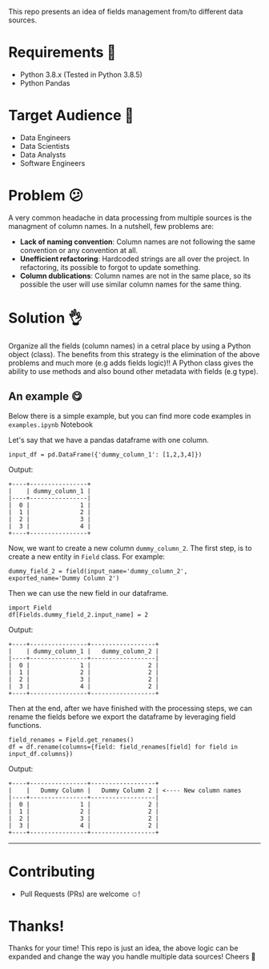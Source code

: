 This repo presents an idea of fields management from/to different data sources.

# Requirements :triangular_ruler:
* Python 3.8.x (Tested in Python 3.8.5)
* Python Pandas

# Target Audience :loudspeaker:
* Data Engineers
* Data Scientists
* Data Analysts
* Software Engineers

# Problem :confused:
A very common headache in data processing from multiple sources is the managment of column names.
In a nutshell, few problems are:

* **Lack of naming convention**: Column names are not following the same convention or any convention at all.
* **Unefficient refactoring**: Hardcoded strings are all over the project. In refactoring, its possible to forgot to update something.
* **Column dublications**: Column names are not in the same place, so its possible the user will use similar column names for the same thing.

# Solution :ok_hand:
Organize all the fields (column names) in a cetral place by using a Python object (class).
The benefits from this strategy is the elimination of the above problems and much more (e.g adds fields logic)!!
A Python class gives the ability to use methods and also bound other metadata with fields (e.g type).

## An example :yum:
Below there is a simple example, but you can find more code examples in `examples.ipynb` Notebook

Let's say that we have a pandas dataframe with one column.

```{python}
input_df = pd.DataFrame({'dummy_column_1': [1,2,3,4]})
```
Output:
```
+----+----------------+
|    | dummy_column_1 |
|----+----------------|
|  0 |              1 |
|  1 |              2 |
|  2 |              3 |
|  3 |              4 |
+----+----------------+
```

Now, we want to create a new column `dummy_column_2`. The first step, is to create a new entity in `Field` class. For example:
```
dummy_field_2 = field(input_name='dummy_column_2', exported_name='Dummy Column 2')
```

Then we can use the new field in our dataframe.

```{python}
import Field
df[Fields.dummy_field_2.input_name] = 2
```
Output:
```
+----+----------------+------------------+
|    | dummy_column_1 |   dummy_column_2 |
|----+----------------+------------------|
|  0 |              1 |                2 |
|  1 |              2 |                2 |
|  2 |              3 |                2 |
|  3 |              4 |                2 |
+----+----------------+------------------+
```

Then at the end, after we have finished with the processing steps, we can rename the fields before we export the dataframe by leveraging field functions.


```{python}
field_renames = Field.get_renames()
df = df.rename(columns={field: field_renames[field] for field in input_df.columns})
```
Output:
```
+----+----------------+------------------+
|    |   Dummy Column |   Dummy Column 2 | <---- New column names
|----+----------------+------------------|
|  0 |              1 |                2 |
|  1 |              2 |                2 |
|  2 |              3 |                2 |
|  3 |              4 |                2 |
+----+----------------+------------------+
```

----

# Contributing
* Pull Requests (PRs) are welcome ☺️!

# Thanks!
Thanks for your time! This repo is just an idea, the above logic can be expanded and change the way you handle multiple data sources! Cheers :beers: